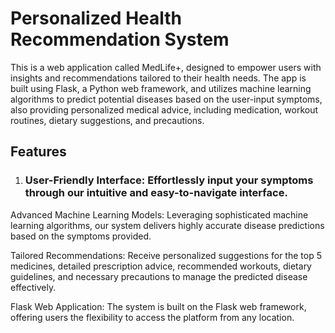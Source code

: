 # Personalized Health Recommendation System 

This is a web application called MedLife+, designed to empower users with insights and recommendations tailored to their health needs. The app is built using Flask, a Python web framework, and utilizes machine learning algorithms to predict potential diseases based on the user-input symptoms, also providing personalized medical advice, including medication, workout routines, dietary suggestions, and precautions. 

## Features
1. ### User-Friendly Interface: Effortlessly input your symptoms through our intuitive and easy-to-navigate interface.

Advanced Machine Learning Models: Leveraging sophisticated machine learning algorithms, our system delivers highly accurate disease predictions based on the symptoms provided.

Tailored Recommendations: Receive personalized suggestions for the top 5 medicines, detailed prescription advice, recommended workouts, dietary guidelines, and necessary precautions to manage the predicted disease effectively.

Flask Web Application: The system is built on the Flask web framework, offering users the flexibility to access the platform from any location.
